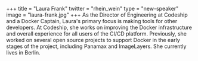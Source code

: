 +++
title = "Laura Frank"
twitter = "rhein_wein"
type = "new-speaker"
image = "laura-frank.jpg"
+++
As the Director of Engineering at Codeship and a Docker Captain, Laura's primary focus is making tools for other developers. At Codeship, she works on improving the Docker infrastructure and overall experience for all users of the CI/CD platform. Previously, she worked on several open source projects to support Docker in the early stages of the project, including Panamax and ImageLayers. She currently lives in Berlin.